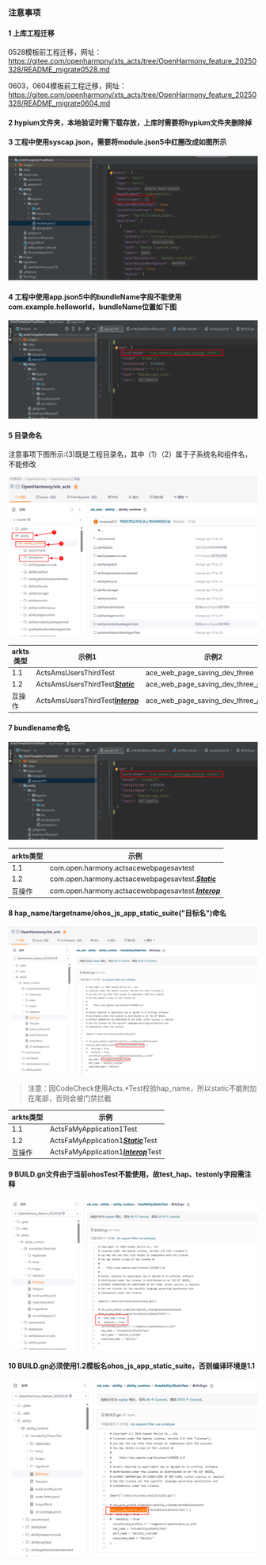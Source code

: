 ### 注意事项

#### 1 上库工程迁移

0528模板前工程迁移，网址：https://gitee.com/openharmony/xts_acts/tree/OpenHarmony_feature_20250328/README_migrate0528.md

0603，0604模板前工程迁移，网址：https://gitee.com/openharmony/xts_acts/tree/OpenHarmony_feature_20250328/README_migrate0604.md

#### 2 hypium文件夹，本地验证时需下载存放，上库时需要将hypium文件夹删除掉

#### 3 工程中使用syscap.json，需要将module.json5中红圈改成如图所示

![输入图片说明](/figures/images1.2/8990023F-CB7E-4661-B9EA-E582A0242D5A.png)

#### 4 工程中使用app.json5中的bundleName字段不能使用com.example.helloworld，bundleName位置如下图

![输入图片说明](/figures/images1.2/5C1C0DA1-3208-4CD5-B31D-D52A40E618D0.png)

#### 5 目录命名

注意事项下图所示:(3)既是工程目录名，其中（1）（2）属于子系统名和组件名，不能修改

![输入图片说明](/figures/images1.2/122733EE-A6A0-4BEF-8C59-F66BAD0739EF.png)

|arkts类型|示例1|示例2|示例3|
|-|-|-|-|
|1.1|ActsAmsUsersThirdTest|ace_web_page_saving_dev_three|actscreatemodulecontexttest|
|1.2|ActsAmsUsersThirdTest[***Static***]()|ace_web_page_saving_dev_three_[***static***]()|actscreatemodulecontexttest[***static***]()|
|互操作|ActsAmsUsersThirdTest[***Interop***]()|ace_web_page_saving_dev_three_[***interop***]()|actscreatemodulecontexttest[***interop***]()|

#### 7 bundlename命名

![输入图片说明](/figures/images1.2/5C1C0DA1-3208-4CD5-B31D-D52A40E618D0.png)

|arkts类型|示例|
|-|-|
|1.1|com.open.harmony.actsacewebpagesavtest|
|1.2|com.open.harmony.actsacewebpagesavtest.[***Static***]()|
|互操作|com.open.harmony.actsacewebpagesavtest.[***Interop***]()|

#### 8 hap_name/targetname/ohos_js_app_static_suite("目标名")命名

![输入图片说明](/figures/images1.2/40A6E21A-582A-4E7F-8AC8-14CB35B1F15B.png)

> 注意：因CodeCheck使用Acts.*Test校验hap_name，所以static不能附加在尾部，否则会被门禁拦截


|arkts类型|示例|
|-|-|
|1.1|ActsFaMyApplication1Test|
|1.2|ActsFaMyApplication1[***Static***]()Test|
|互操作|ActsFaMyApplication1[***Interop***]()Test|

#### 9 BUILD.gn文件由于当前ohosTest不能使用，故test_hap、testonly字段需注释

![输入图片说明](/figures/images1.2/2F962E71-41E3-4529-C392-AA15B944208D.png)

#### 10 BUILD.gn必须使用1.2模板名ohos_js_app_static_suite，否则编译环境是1.1

![输入图片说明](/figures/images1.2/91B25DE1-5955-4851-B84E-3E20F8F5B429.png)

